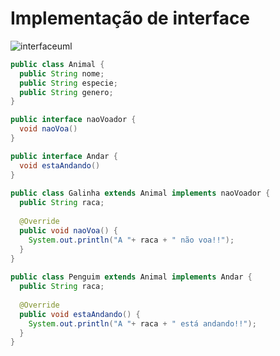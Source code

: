 # Implementação de interface

![interfaceuml](https://user-images.githubusercontent.com/104468335/194682330-c19fa348-05bf-4d00-8084-a6e1e55828c4.png)

```java
public class Animal {
  public String nome;
  public String especie;
  public String genero;
}

public interface naoVoador {
  void naoVoa()
}

public interface Andar {
  void estaAndando()
}
  
public class Galinha extends Animal implements naoVoador {
  public String raca;
  
  @Override
  public void naoVoa() {
    System.out.println("A "+ raca + " não voa!!");
  }
}
    
public class Penguim extends Animal implements Andar {
  public String raca;
  
  @Override
  public void estaAndando() {
    System.out.println("A "+ raca + " está andando!!");
  }
}
```
